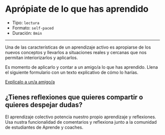 # Aprópiate de lo que has aprendido

* Tipo: `lectura`
* Formato: `self-paced`
* Duración: `8min`

***

Una de las características de un aprendizaje activo es apropiarse de los nuevos
conceptos y llevarlos a situaciones reales y cercanas que nos permitan
interiorizarlos y aplicarlos.

Es momento de aplicarlo y contar a un amigo/a lo que has aprendido. Llena el
siguiente formulario con un texto explicativo de cómo lo harías.

[Explícalo a un/a amigo/a](https://laboratoria.typeform.com/to/NgdWwj?uid=xxxxx&email=xxxxx&name=xxxxx&cohortid=xxxxx&courseid=xxxxx&unitid=xxxxx&partid=xxxxx&fname=xxxxx&empresa=Brein)

## ¿Tienes reflexiones que quieres compartir o quieres despejar dudas?

El aprendizaje colectivo potencia nuestro propio aprendizaje y reflexiones.
Usa nustra funcionalidad de comentarios y reflexiona junto a la comunidad
de estudiantes de Aprende y coaches. 
